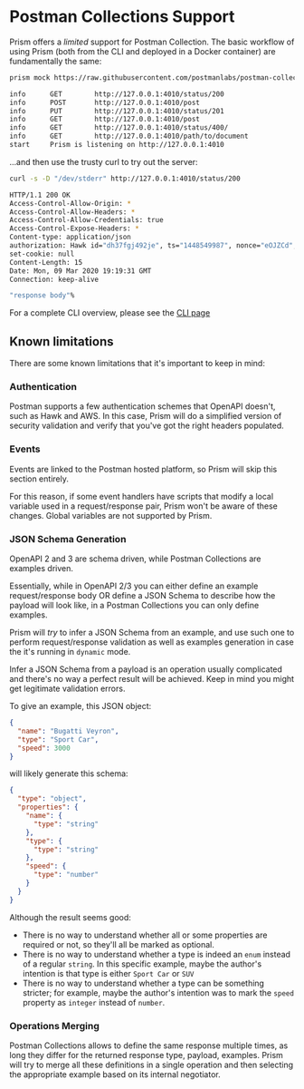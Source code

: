# Postman Collections Support

Prism offers a _limited_ support for Postman Collection. The basic workflow of using Prism (both from the CLI and deployed in a Docker container) are fundamentally the same:

```bash
prism mock https://raw.githubusercontent.com/postmanlabs/postman-collection/develop/examples/collection-v2.json

info      GET        http://127.0.0.1:4010/status/200
info      POST       http://127.0.0.1:4010/post
info      PUT        http://127.0.0.1:4010/status/201
info      GET        http://127.0.0.1:4010/post
info      GET        http://127.0.0.1:4010/status/400/
info      GET        http://127.0.0.1:4010/path/to/document
start     Prism is listening on http://127.0.0.1:4010
```

…and then use the trusty curl to try out the server:

```bash
curl -s -D "/dev/stderr" http://127.0.0.1:4010/status/200

HTTP/1.1 200 OK
Access-Control-Allow-Origin: *
Access-Control-Allow-Headers: *
Access-Control-Allow-Credentials: true
Access-Control-Expose-Headers: *
Content-type: application/json
authorization: Hawk id="dh37fgj492je", ts="1448549987", nonce="eOJZCd", mac="O2TFlvAlMvKVSKOzc6XkfU6+5285k5p3m5dAjxumo2k="
set-cookie: null
Content-Length: 15
Date: Mon, 09 Mar 2020 19:19:31 GMT
Connection: keep-alive

"response body"%
```

For a complete CLI overview, please see the [CLI page](../getting-started/03-cli.md)

## Known limitations

There are some known limitations that it's important to keep in mind:

### Authentication

Postman supports a few authentication schemes that OpenAPI doesn't, such as Hawk and AWS. In this case, Prism will do a simplified version of security validation and verify that you've got the right headers populated.

### Events

Events are linked to the Postman hosted platform, so Prism will skip this section entirely.

For this reason, if some event handlers have scripts that modify a local variable used in a request/response pair, Prism won't be aware of these changes. Global variables are not supported by Prism.

### JSON Schema Generation

OpenAPI 2 and 3 are schema driven, while Postman Collections are examples driven.

Essentially, while in OpenAPI 2/3 you can either define an example request/response body OR define a JSON Schema to describe how the payload will look like, in a Postman Collections you can only define examples.

Prism will _try_ to infer a JSON Schema from an example, and use such one to perform request/response validation as well as examples generation in case the it's running in `dynamic` mode.

Infer a JSON Schema from a payload is an operation usually complicated and there's no way a perfect result will be achieved. Keep in mind you might get legitimate validation errors.

To give an example, this JSON object:

```json
{
  "name": "Bugatti Veyron",
  "type": "Sport Car",
  "speed": 3000
}
```

will likely generate this schema:

```json
{
  "type": "object",
  "properties": {
    "name": {
      "type": "string"
    },
    "type": {
      "type": "string"
    },
    "speed": {
      "type": "number"
    }
  }
}
```

Although the result seems good:

- There is no way to understand whether all or some properties are required or not, so they'll all be marked as optional.
- There is no way to understand whether a type is indeed an `enum` instead of a regular `string`. In this specific example, maybe the author's intention is that type is either `Sport Car` or `SUV`
- There is no way to understand whether a type can be something stricter; for example, maybe the author's intention was to mark the `speed` property as `integer` instead of `number`.

### Operations Merging

Postman Collections allows to define the same response multiple times, as long they differ for the returned response type, payload, examples. Prism will try to merge all these definitions in a single operation and then selecting the appropriate example based on its internal negotiator.
